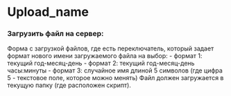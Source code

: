 # Upload_name
<h3>Загрузить файл на сервер:</h3>
<p>
	Форма с загрузкой файлов, где есть переключатель, который задает формат нового имени загружаемого файла на выбор:
	- формат 1: текущий год-месяц-день
	- формат 2: текущий год-месяц-день часы:минуты
	- формат 3: случайное имя длиной 5 символов (где цифра 5 - текстовое поле, которое можно менять)
	Файл должен загружается в текущую папку (где расположен скрипт).
</p>
